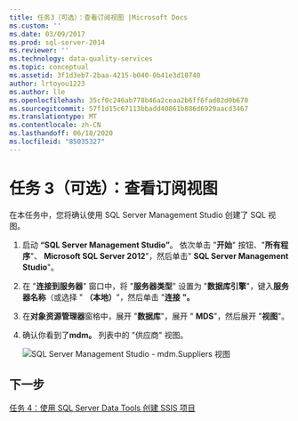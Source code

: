```yaml
---
title: 任务3（可选）：查看订阅视图 |Microsoft Docs
ms.custom: ''
ms.date: 03/09/2017
ms.prod: sql-server-2014
ms.reviewer: ''
ms.technology: data-quality-services
ms.topic: conceptual
ms.assetid: 3f1d3eb7-2baa-4215-b040-0b41e3d10740
author: lrtoyou1223
ms.author: lle
ms.openlocfilehash: 35cf0c246ab778b46a2ceaa2b6ff6fad02d0b670
ms.sourcegitcommit: 57f1d15c67113bbadd40861b886d6929aacd3467
ms.translationtype: MT
ms.contentlocale: zh-CN
ms.lasthandoff: 06/18/2020
ms.locfileid: "85035327"
---
```

# <a name="task-3-optional-reviewing-the-subscription-views"></a>任务 3（可选）：查看订阅视图
  在本任务中，您将确认使用 SQL Server Management Studio 创建了 SQL 视图。

1.  启动 **“SQL Server Management Studio”**。 依次单击 "**开始**" 按钮、"**所有程序**"、 **Microsoft SQL Server 2012**"，然后单击" **SQL Server Management Studio**"。

2.  在 "**连接到服务器**" 窗口中，将 "**服务器类型**" 设置为 "**数据库引擎**"，键入**服务器名称**（或选择 " **（本地）**"，然后单击 "**连接** **"。**

3.  在**对象资源管理器**窗格中，展开 "**数据库**"，展开 " **MDS**"，然后展开 "**视图**"。

4.  确认你看到了**mdm。** 列表中的 "供应商" 视图。

     ![SQL Server Management Studio - mdm.Suppliers 视图](../../2014/tutorials/media/et-reviewingthesubscriptionviews.jpg "SQL Server Management Studio - mdm.Suppliers 视图")

## <a name="next-step"></a>下一步
 [任务 4：使用 SQL Server Data Tools 创建 SSIS 项目](../../2014/tutorials/task-4-creating-an-ssis-project-using-sql-server-data-tools.md)